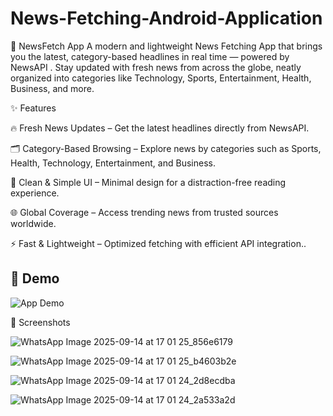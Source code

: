 # News-Fetching-Android-Application
📰 NewsFetch App
A modern and lightweight News Fetching App that brings you the latest, category-based headlines in real time — powered by NewsAPI
. Stay updated with fresh news from across the globe, neatly organized into categories like Technology, Sports, Entertainment, Health, Business, and more.

✨ Features

🔥 Fresh News Updates – Get the latest headlines directly from NewsAPI.

🗂️ Category-Based Browsing – Explore news by categories such as Sports, Health, Technology, Entertainment, and Business.

📱 Clean & Simple UI – Minimal design for a distraction-free reading experience.

🌐 Global Coverage – Access trending news from trusted sources worldwide.

⚡ Fast & Lightweight – Optimized fetching with efficient API integration..

## 🎥 Demo

![App Demo](assets/inshort-app.gif)


📸 Screenshots

![WhatsApp Image 2025-09-14 at 17 01 25_856e6179](https://github.com/user-attachments/assets/29452fdd-cd4b-4689-a206-d18b6d6f94d9)   

![WhatsApp Image 2025-09-14 at 17 01 25_b4603b2e](https://github.com/user-attachments/assets/d0eeb4ae-eb8c-4cca-b66b-f7689f86aa6b)

![WhatsApp Image 2025-09-14 at 17 01 24_2d8ecdba](https://github.com/user-attachments/assets/08498ad7-9a68-4029-807f-851309c5387b)

![WhatsApp Image 2025-09-14 at 17 01 24_2a533a2d](https://github.com/user-attachments/assets/ec29ef04-9b17-40ed-9410-a80c40f6dcef)



